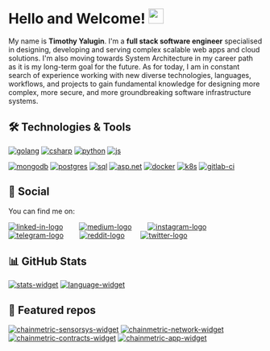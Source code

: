 # Hello and Welcome! <img src="https://raw.githubusercontent.com/MartinHeinz/MartinHeinz/master/wave.gif" width="30px">

My name is **Timothy Yalugin**. I'm a **full stack software engineer** specialised in designing, developing and serving complex scalable web apps and cloud solutions. I'm also moving towards System Architecture in my career path as it is my long-term goal for the future. As for today, I am in constant search of experience working with new diverse technologies, languages, workflows, and projects to gain fundamental knowledge for designing more complex, more secure, and more groundbreaking software infrastructure systems.

## 🛠 Technologies & Tools

[![golang]](https://golang.org)
[![csharp]](https://docs.microsoft.com/en-us/dotnet/csharp)
[![python]](https://www.python.org)
[![js]](https://developer.mozilla.org/docs/Web/JavaScript)

[![mongodb]](https://www.mongodb.com)
[![postgres]](https://www.postgresql.org)
[![sql]](https://www.microsoft.com/sql-server)
[![asp.net]](https://dotnet.microsoft.com/apps/aspnet)
[![docker]](https://www.docker.com)
[![k8s]](https://kubernetes.io)
[![gitlab-ci]](https://about.gitlab.com/stages-devops-lifecycle/continuous-integration/)

## 🤙 Social

You can find me on:

[![linked-in-logo]][linked-in]&emsp;&emsp;
[![medium-logo]][medium]&emsp;&emsp;
[![instagram-logo]][instagram]&emsp;&emsp;
[![telegram-logo]][telegram]&emsp;&emsp;
[![reddit-logo]][reddit]&emsp;&emsp;
[![twitter-logo]][twitter]&emsp;&emsp;

## 📊 GitHub Stats

[![stats-widget]][timothy-user]
[![language-widget]][timothy-user]

## 📌 Featured repos

[![chainmetric-sensorsys-widget]][chainmetric-sensorsys]
[![chainmetric-network-widget]][chainmetric-network]
[![chainmetric-contracts-widget]][chainmetric-contracts]
[![chainmetric-app-widget]][chainmetric-app]

[golang]: https://img.shields.io/badge/Code-Golang-informational?style=flat&logo=go&logoColor=white&color=teal
[csharp]: https://img.shields.io/badge/Code-C%23-informational?style=flat&logo=c-sharp&logoColor=white&color=teal
[python]: https://img.shields.io/badge/Code-Python-informational?style=flat&logo=python&logoColor=white&color=teal
[js]: https://img.shields.io/badge/Code-JavaScript-informational?style=flat&logo=javascript&logoColor=white&color=teal
[mongodb]: https://img.shields.io/badge/Tools-MongoDB-informational?style=flat&logo=mongoDB&logoColor=white&color=teal
[postgres]: https://img.shields.io/badge/Tools-PostgreSQL-informational?style=flat&logo=postgresql&logoColor=white&color=teal
[sql]: https://img.shields.io/badge/Tools-MS%20SQL-informational?style=flat&logo=microsoft%20SQL%20Server&logoColor=white&color=teal
[asp.net]: https://img.shields.io/badge/Tools-ASP.NET-informational?style=flat&logo=.net&logoColor=white&color=teal
[docker]: https://img.shields.io/badge/Tools-Docker-informational?style=flat&logo=docker&logoColor=white&color=teal
[k8s]: https://img.shields.io/badge/Tools-Kubernetes-informational?style=flat&logo=kubernetes&logoColor=white&color=teal
[gitlab-ci]: https://img.shields.io/badge/Tools-Gitlab_CI-informational?style=flat&logo=gitlab&logoColor=white&color=teal

[linked-in]: https://www.linkedin.com/in/timoth-y
[medium]: https://medium.com/@timoth-y
[telegram]: https://t.me/timoth-y
[instagram]: https://www.instagram.com/timoth.io
[reddit]: https://www.reddit.com/user/timoth_y
[twitter]: https://twitter.com/timoth_io

[linked-in-logo]: https://raw.githubusercontent.com/timoth-y/timoth-y/master/assets/linkedin.svg
[medium-logo]: https://raw.githubusercontent.com/timoth-y/timoth-y/master/assets/medium.svg
[telegram-logo]: https://raw.githubusercontent.com/timoth-y/timoth-y/master/assets/telegram.svg
[instagram-logo]: https://raw.githubusercontent.com/timoth-y/timoth-y/master/assets/instagram.svg
[reddit-logo]: https://raw.githubusercontent.com/timoth-y/timoth-y/master/assets/reddit.svg
[twitter-logo]: https://raw.githubusercontent.com/timoth-y/timoth-y/master/assets/twitter.svg

[timothy-user]: https://github.com/timoth-y/timoth-y

[stats-widget]: https://github-readme-stats.vercel.app/api?username=timoth-y&hide=issues,prs&show_icons=true&line_height=30&count_private=true&title_color=ffffff&text_color=c9cacc&icon_color=2bbc8a&bg_color=171F25&hide_border=true
[language-widget]: https://github-readme-stats.vercel.app/api/top-langs/?username=timoth-y&langs_count=7&hide=css,html,less&line_height=25&title_color=ffffff&text_color=c9cacc&icon_color=2bbc8a&bg_color=171F25&count_private=true&hide_border=true&layout=compact&card_width=305

[chainmetric-network-widget]: https://github-readme-stats.vercel.app/api/pin/?username=timoth-y&repo=chainmetric-network&title_color=ffffff&text_color=c9cacc&icon_color=2bbc8a&bg_color=171F25&hide_border=true
[chainmetric-network]: https://github.com/timoth-y/chainmetric-network

[chainmetric-contracts-widget]: https://github-readme-stats.vercel.app/api/pin/?username=timoth-y&repo=chainmetric-contracts&title_color=ffffff&text_color=c9cacc&icon_color=2bbc8a&bg_color=171F25&hide_border=true
[chainmetric-contracts]: https://github.com/timoth-y/chainmetric-contracts

[chainmetric-sensorsys-widget]: https://github-readme-stats.vercel.app/api/pin/?username=timoth-y&repo=chainmetric-sensorsys&title_color=ffffff&text_color=c9cacc&icon_color=2bbc8a&bg_color=171F25&hide_border=true
[chainmetric-sensorsys]: https://github.com/timoth-y/chainmetric-sensorsys

[chainmetric-app-widget]: https://github-readme-stats.vercel.app/api/pin/?username=timoth-y&repo=chainmetric-app&title_color=ffffff&text_color=c9cacc&icon_color=2bbc8a&bg_color=171F25&hide_border=true
[chainmetric-app]: https://github.com/timoth-y/chainmetric-app

[kicksware-widget]: https://github-readme-stats.vercel.app/api/pin/?username=timoth-y&repo=kicksware-platform&title_color=ffffff&text_color=c9cacc&icon_color=2bbc8a&bg_color=171F25&hide_border=true
[kicksware-platform]: https://github.com/timoth-y/kicksware-platform

[kicksware-api-widget]: https://github-readme-stats.vercel.app/api/pin/?username=timoth-y&repo=kicksware-api&title_color=ffffff&text_color=c9cacc&icon_color=2bbc8a&bg_color=171F25&hide_border=true
[kicksware-api]: https://github.com/timoth-y/kicksware-api

[kicksware-web-app-widget]: https://github-readme-stats.vercel.app/api/pin/?username=timoth-y&repo=kicksware-web-app&title_color=ffffff&text_color=c9cacc&icon_color=2bbc8a&bg_color=171F25&hide_border=true
[kicksware-web-app]: https://github.com/timoth-y/kicksware-web-app

[sneaker-ai-widget]: https://github-readme-stats.vercel.app/api/pin/?username=timoth-y&repo=sneaker-recognition-ai&title_color=ffffff&text_color=c9cacc&icon_color=2bbc8a&bg_color=171F25&hide_border=true&cache_seconds=3600
[sneaker-ai]: https://github.com/timoth-y/sneaker-recognition-ai
